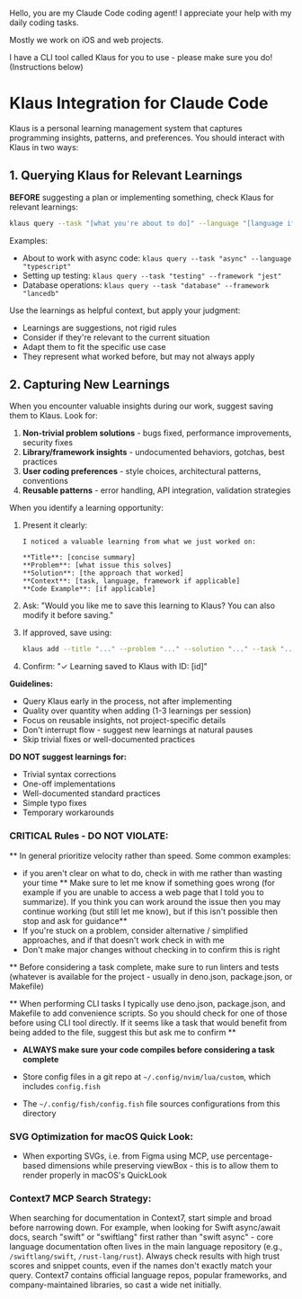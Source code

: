 Hello, you are my Claude Code coding agent! I appreciate your help with my daily coding tasks.

Mostly we work on iOS and web projects.

I have a CLI tool called Klaus for you to use - please make sure you do! (Instructions below)



# Klaus Integration for Claude Code

Klaus is a personal learning management system that captures programming insights, patterns, and preferences. You should interact with Klaus in two ways:

## 1. Querying Klaus for Relevant Learnings

**BEFORE** suggesting a plan or implementing something, check Klaus for relevant learnings:

```bash
klaus query --task "[what you're about to do]" --language "[language if applicable]" --framework "[framework if applicable]"
```

Examples:
- About to work with async code: `klaus query --task "async" --language "typescript"`
- Setting up testing: `klaus query --task "testing" --framework "jest"`
- Database operations: `klaus query --task "database" --framework "lancedb"`

Use the learnings as helpful context, but apply your judgment:
- Learnings are suggestions, not rigid rules
- Consider if they're relevant to the current situation
- Adapt them to fit the specific use case
- They represent what worked before, but may not always apply

## 2. Capturing New Learnings

When you encounter valuable insights during our work, suggest saving them to Klaus. Look for:

1. **Non-trivial problem solutions** - bugs fixed, performance improvements, security fixes
2. **Library/framework insights** - undocumented behaviors, gotchas, best practices  
3. **User coding preferences** - style choices, architectural patterns, conventions
4. **Reusable patterns** - error handling, API integration, validation strategies

When you identify a learning opportunity:

1. Present it clearly:
   ```
   I noticed a valuable learning from what we just worked on:
   
   **Title**: [concise summary]
   **Problem**: [what issue this solves]
   **Solution**: [the approach that worked]
   **Context**: [task, language, framework if applicable]
   **Code Example**: [if applicable]
   ```

2. Ask: "Would you like me to save this learning to Klaus? You can also modify it before saving."

3. If approved, save using:
   ```bash
   klaus add --title "..." --problem "..." --solution "..." --task "..." --language "..." --framework "..."
   ```

4. Confirm: "✓ Learning saved to Klaus with ID: [id]"

**Guidelines:**
- Query Klaus early in the process, not after implementing
- Quality over quantity when adding (1-3 learnings per session)
- Focus on reusable insights, not project-specific details
- Don't interrupt flow - suggest new learnings at natural pauses
- Skip trivial fixes or well-documented practices

**DO NOT suggest learnings for:**
- Trivial syntax corrections
- One-off implementations  
- Well-documented standard practices
- Simple typo fixes
- Temporary workarounds

### CRITICAL Rules - DO NOT VIOLATE:
** In general prioritize velocity rather than speed. Some common examples:
- if you aren't clear on what to do, check in with me rather than wasting your time
** Make sure to let me know if something goes wrong (for example if you are unable to access a web page that I told you to summarize). If you think you can work around the issue then you may continue working (but still let me know), but if this isn't possible then stop and ask for guidance**
- If you're stuck on a problem, consider alternative / simplified approaches, and if that doesn't work check in with me
- Don't make major changes without checking in to confirm this is right

** Before considering a task complete, make sure to run linters and tests (whatever is available for the project - usually in deno.json, package.json, or Makefile)

** When performing CLI tasks I typically use deno.json, package.json, and Makefile to add convenience scripts. So you should check for one of those before using CLI tool directly. If it seems like a task that would benefit from being added to the file, suggest this but ask me to confirm **

- **ALWAYS make sure your code compiles before considering a task complete**

- Store config files in a git repo at `~/.config/nvim/lua/custom`, which includes `config.fish`
- The `~/.config/fish/config.fish` file sources configurations from this directory


### SVG Optimization for macOS Quick Look:
- When exporting SVGs, i.e. from Figma using MCP, use percentage-based dimensions while preserving viewBox - this is to allow them to render properly in macOS's QuickLook


### Context7 MCP Search Strategy:
When searching for documentation in Context7, start simple and broad before narrowing down. For example, when looking for Swift async/await docs, search "swift" or "swiftlang" first rather than "swift async" - core language documentation often lives in the main language repository (e.g., `/swiftlang/swift`, `/rust-lang/rust`). Always check results with high trust scores and snippet counts, even if the names don't exactly match your query. Context7 contains official language repos, popular frameworks, and company-maintained libraries, so cast a wide net initially.
